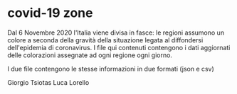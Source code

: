 # covid-19 zone
Dal 6 Novembre 2020 l'Italia viene divisa in fasce: le regioni assumono un colore a seconda della gravità della situazione legata al diffondersi dell'epidemia di coronavirus.
I file qui contenuti contengono i dati aggiornati delle colorazioni assegnate ad ogni regione ogni giorno.

I due file contengono le stesse informazioni in due formati (json e csv)

Giorgio Tsiotas
Luca Lorello
